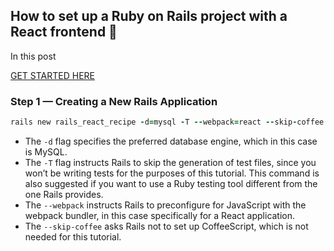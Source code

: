 ## How to set up a Ruby on Rails project with a React frontend 🙂

In this post

[GET STARTED HERE](https://www.digitalocean.com/community/tutorials/how-to-set-up-a-ruby-on-rails-project-with-a-react-frontend)

### Step 1 — Creating a New Rails Application

```ruby
rails new rails_react_recipe -d=mysql -T --webpack=react --skip-coffee
```

- The `-d` flag specifies the preferred database engine, which in this case is MySQL.
- The `-T` flag instructs Rails to skip the generation of test files, since you won’t be writing tests for the purposes of this tutorial. This command is also suggested if you want to use a Ruby testing tool different from the one Rails provides.
- The `--webpack` instructs Rails to preconfigure for JavaScript with the webpack bundler, in this case specifically for a React application.
- The `--skip-coffee` asks Rails not to set up CoffeeScript, which is not needed for this tutorial.
